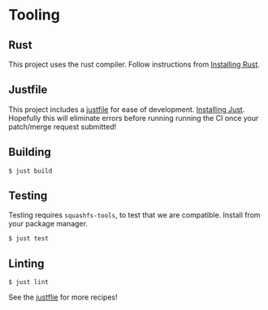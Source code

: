 # Tooling
## Rust
This project uses the rust compiler. Follow instructions from [Installing Rust](rust-lang.org/tools/install).

## Justfile
This project includes a [justfile](justfile) for ease of development. [Installing Just](github.com/casey/just?tab=readme-ov-file#installation).
Hopefully this will eliminate errors before running running the CI once your patch/merge request submitted!

## Building
```console
$ just build
```

## Testing
Testing requires `squashfs-tools`, to test that we are compatible. Install from your package manager.
```console
$ just test
```

## Linting
```console
$ just lint
```


See the [justflie](justfile) for more recipes!
